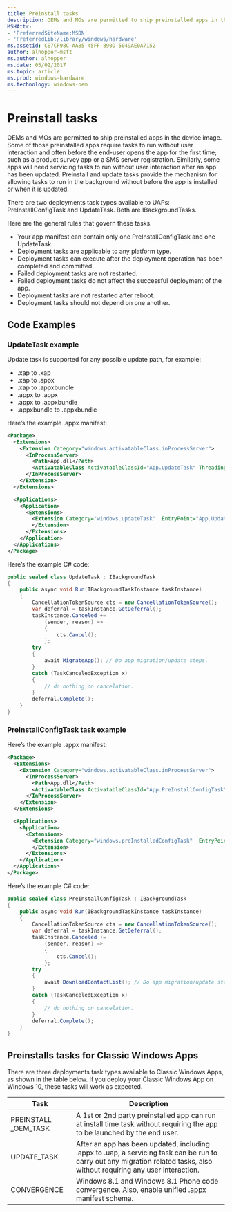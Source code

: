 ```yaml
---
title: Preinstall tasks
description: OEMs and MOs are permitted to ship preinstalled apps in the device image.
MSHAttr:
- 'PreferredSiteName:MSDN'
- 'PreferredLib:/library/windows/hardware'
ms.assetid: CE7CF98C-AA85-45FF-890D-5049AE0A7152
author: alhopper-msft
ms.author: alhopper
ms.date: 05/02/2017
ms.topic: article
ms.prod: windows-hardware
ms.technology: windows-oem
---
```

# Preinstall tasks

OEMs and MOs are permitted to ship preinstalled apps in the device image. Some of those preinstalled apps require tasks to run without user interaction and often before the end-user opens the app for the first time; such as a product survey app or a SMS server registration. Similarly, some apps will need servicing tasks to run without user interaction after an app has been updated. Preinstall and update tasks provide the mechanism for allowing tasks to run in the background without before the app is installed or when it is updated.

There are two deployments task types available to UAPs: PreInstallConfigTask and UpdateTask. Both are IBackgroundTasks.

Here are the general rules that govern these tasks.

* Your app manifest can contain only one PreInstallConfigTask and one UpdateTask.
* Deployment tasks are applicable to any platform type.
* Deployment tasks can execute after the deployment operation has been completed and committed.
* Failed deployment tasks are not restarted.
* Failed deployment tasks do not affect the successful deployment of the app.
* Deployment tasks are not restarted after reboot.
* Deployment tasks should not depend on one another.

## Code Examples

### UpdateTask example

Update task is supported for any possible update path, for example:

* .xap to .xap
* .xap to .appx
* .xap to .appxbundle
* .appx to .appx
* .appx to .appxbundle
* .appxbundle to .appxbundle

Here’s the example .appx manifest:

```xml
<Package>
  <Extensions>
    <Extension Category="windows.activatableClass.inProcessServer">
      <InProcessServer>
        <Path>App.dll</Path>
        <ActivatableClass ActivatableClassId="App.UpdateTask" ThreadingModel="MTA"/>
      </InProcessServer>
    </Extension>
  </Extensions>

  <Applications>
    <Application>
      <Extensions>
        <Extension Category="windows.updateTask"  EntryPoint="App.UpdateTask">
        </Extension>
      </Extensions>
    </Application>
  </Applications>
</Package>
```

Here’s the example C\# code:

```c#
public sealed class UpdateTask : IBackgroundTask
{
    public async void Run(IBackgroundTaskInstance taskInstance)
    {
        CancellationTokenSource cts = new CancellationTokenSource();
        var deferral = taskInstance.GetDeferral();
        taskInstance.Canceled +=
            (sender, reason) =>
            {
                cts.Cancel();
            };
        try
        {
            await MigrateApp(); // Do app migration/update steps.
        }
        catch (TaskCanceledException x)
        {
            // do nothing on cancelation.
        }
        deferral.Complete();
    }
}
```

### PreInstallConfigTask task example

Here’s the example .appx manifest:

```xml
<Package>
  <Extensions>
    <Extension Category="windows.activatableClass.inProcessServer">
      <InProcessServer>
        <Path>App.dll</Path>
        <ActivatableClass ActivatableClassId="App.PreInstallConfigTask" ThreadingModel="MTA"/>
      </InProcessServer>
    </Extension>
  </Extensions>

  <Applications>
    <Application>
      <Extensions>
        <Extension Category="windows.preInstalledConfigTask"  EntryPoint=" App.PreInstallConfigTask">
        </Extension>
      </Extensions>
    </Application>
  </Applications>
</Package>
```

Here’s the example C\# code:

```c#
public sealed class PreInstallConfigTask : IBackgroundTask
{
    public async void Run(IBackgroundTaskInstance taskInstance)
    {
        CancellationTokenSource cts = new CancellationTokenSource();
        var deferral = taskInstance.GetDeferral();
        taskInstance.Canceled +=
            (sender, reason) =>
            {
                cts.Cancel();
            };
        try
        {
            await DownloadContactList(); // Do app migration/update steps.
        }
        catch (TaskCanceledException x)
        {
            // do nothing on cancelation.
        }
        deferral.Complete();
    }
}
```

## Preinstalls tasks for Classic Windows Apps

There are three deployments task types available to Classic Windows Apps, as shown in the table below. If you deploy your Classic Windows App on Windows 10, these tasks will work as expected.

| Task                   | Description                                                                                                                                                                |
|------------------------|----------------------------------------------------------------------------------------------------------------------------------------------------------------------------|
| PREINSTALL \_OEM\_TASK | A 1st or 2nd party preinstalled app can run at install time task without requiring the app to be launched by the end user.                                                 |
| UPDATE\_TASK           | After an app has been updated, including .appx to .uap, a servicing task can be run to carry out any migration related tasks, also without requiring any user interaction. |
| CONVERGENCE            | Windows 8.1 and Windows 8.1 Phone code convergence. Also, enable unified .appx manifest schema.                                                                            |
